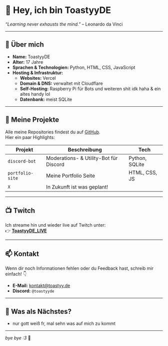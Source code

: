 # 👋 Hey, ich bin ToastyyDE
*“Learning never exhausts the mind.”* – Leonardo da Vinci

---

## 🚀 Über mich
- **Name:** ToastyyDE  
- **Alter:** 17 Jahre  
- **Sprachen & Technologien:** Python, HTML, CSS, JavaScript  
- **Hosting & Infrastruktur:**
  - **Websites:** Vercel  
  - **Domain & DNS:** verwaltet mit Cloudflare  
  - **Self-Hosting:** Raspberry Pi für Bots und weiteren shit idk haha & ein altes handy lol
  - **Datenbank:** meist SQLite

---

## 📂 Meine Projekte
Alle meine Repositories findest du auf [GitHub](https://github.com/ToastyyDE).  
Hier ein paar Highlights:

| Projekt          | Beschreibung                           | Tech               |
| ---------------- | -------------------------------------- | ------------------ |
| `discord-bot`    | Moderations- & Utility-Bot für Discord | Python, SQLite     |
| `portfolio-site` | Meine Portfolio Seite                  | HTML, CSS, JS      |
| `X`              | In Zukunft ist was geplant!            |                    |

---

## 📺 Twitch
Ich streame hin und wieder live auf Twitch unter:  
👉 **[ToastyyDE_LIVE](https://twitch.tv/ToastyyDE_LIVE)**

---

## 📫 Kontakt
Wenn dir noch Informationen fehlen oder du Feedback hast, schreib mir einfach! 👇
- **E-Mail:** [kontakt@toastyy.de](mailto:kontakt@toastyy.de)  
- **Discord:** `@toastyyde`  

---

## 🎯 Was als Nächstes?
- nur gott weiß fr, mal sehn was auf mich zu kommt

---

*bye bye :3* 🚀
